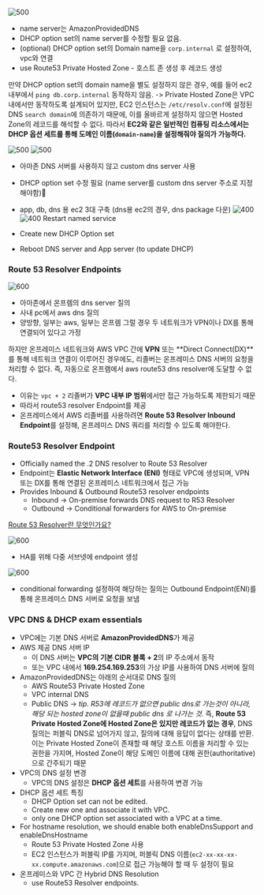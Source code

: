 ![500](images/Pasted%20image%2020241124173342.png)
- name server는 AmazonProvidedDNS 
- DHCP option set의 name server를 수정할 필요 없음.
- (optional) DHCP option set의 Domain name을 `corp.internal` 로 설정하여, vpc와 연결
- use Route53 Private Hosted Zone - 호스트 존 생성 후 레코드 생성

만약 DHCP option set의 domain name을 별도 설정하지 않은 경우,
예를 들어 ec2 내부에서 `ping db.corp.internal` 동작하지 않음.
-> Private Hosted Zone은 VPC 내에서만 동작하도록 설계되어 있지만, 
EC2 인스턴스는 `/etc/resolv.conf`에 설정된 DNS `search domain`에 의존하기 때문에, 
이를 올바르게 설정하지 않으면 Hosted Zone의 레코드를 해석할 수 없다. 
따라서 **EC2와 같은 일반적인 컴퓨팅 리소스에서는 DHCP 옵션 세트를 통해 도메인 이름(`domain-name`)을 설정해줘야 질의가 가능하다.**


![500](images/Pasted%20image%2020241124172845.png)
![500](images/Pasted%20image%2020241124175734.png)
- 아마존 DNS 서버를 사용하지 않고 custom dns server 사용
- DHCP option set 수정 필요 (name server를 custom dns server 주소로 지정해야함)
- app, db, dns 용 ec2 3대 구축 (dns용 ec2의 경우, dns package 다운)
![400](images/Pasted%20image%2020241124180524.png)
![400](images/Pasted%20image%2020241124180547.png)
Restart named service 

- Create new DHCP Option set
- Reboot DNS server and App server (to update DHCP)

### Route 53 Resolver Endpoints
![600](images/Pasted%20image%2020241124180818.png)
- 아마존에서 온프렘의 dns server 질의
- 사내 pc에서 aws dns 질의
- 양방향, 일부는 aws, 일부는 온프렘
그럴 경우 두 네트워크가 VPN이나 DX를 통해 연결되어 있다고 가정

하지만 온프레미스 네트워크와 AWS VPC 간에 **VPN** 또는 **Direct Connect(DX)**를 통해 네트워크 연결이 이루어진 경우에도, 리졸버는 온프레미스 DNS 서버의 요청을 처리할 수 없다. 즉, 자동으로 온프램에서 aws route53 dns resolver에 도달할 수 없다.
- 이유는 `vpc + 2` 리졸버가 **VPC 내부 IP 범위**에서만 접근 가능하도록 제한되기 때문
- 따라서 route53 resolver Endpoint를 제공
- 온프레미스에서 AWS 리졸버를 사용하려면 **Route 53 Resolver Inbound Endpoint**를 설정해, 온프레미스 DNS 쿼리를 처리할 수 있도록 해야한다.

### Route53 Resolver Endpoint
- Officially named the .2 DNS resolver to Route 53 Resolver
- Endpoint는 **Elastic Network Interface (ENI)** 형태로 VPC에 생성되며, VPN 또는 DX를 통해 연결된 온프레미스 네트워크에서 접근 가능
- Provides Inbound & Outbound Route53 resolver endpoints
	- Inbound -> On-premise forwards DNS request to R53 Resolver 
	- Outbound -> Conditional forwarders for AWS to On-premise

[Route 53 Resolver란 무엇인가요?](https://docs.aws.amazon.com/ko_kr/Route53/latest/DeveloperGuide/resolver.html)


![600](images/Pasted%20image%2020241124180856.png)
- HA를 위해 다중 서브넷에 endpoint 생성

![600](images/Pasted%20image%2020241124180907.png)
- conditional forwarding 설정하여 해당하는 질의는 Outbound Endpoint(ENI)를 통해 온프레미스 DNS 서버로 요청을 보냄


### VPC DNS & DHCP exam essentials

- VPC에는 기본 DNS 서버로 **AmazonProvidedDNS**가 제공
- AWS 제공 DNS 서버 IP
	- 이 DNS 서버는 **VPC의 기본 CIDR 블록 + 2**의 IP 주소에서 동작
	- 또는 VPC 내에서 **169.254.169.253**의 가상 IP를 사용하여 DNS 서버에 질의
- AmazonProvidedDNS는 아래의 순서대로 DNS 질의
	- AWS Route53 Private Hosted Zone
	- VPC internal DNS
	- Public DNS 
	  -> *tip. R53에 레코드가 없으면 public dns로 가는것이 아니라, 해당 되는 hosted zone이 없을때 public dns 로 나가는 것.*
	 즉, **Route 53 Private Hosted Zone에 Hosted Zone은 있지만 레코드가 없는 경우**, 
	 DNS 질의는 퍼블릭 DNS로 넘어가지 않고, 질의에 대해 응답이 없다는 상태를 반환.
	 이는 Private Hosted Zone이 존재할 때 해당 호스트 이름을 처리할 수 있는 권한을 가지며, Hosted Zone이 해당 도메인 이름에 대해 권한(authoritative)으로 간주되기 때문
- VPC의 DNS 설정 변경
	- VPC의 DNS 설정은 **DHCP 옵션 세트**를 사용하여 변경 가능
- DHCP 옵션 세트 특징
	- DHCP Option set can not be edited.
	- Create new one and associate it with VPC.
	- only one DHCP option set associated with a VPC at a time.
- For hostname resolution, we should enable both enableDnsSupport and enableDnsHostname
	- Route 53 Private Hosted Zone 사용
	- EC2 인스턴스가 퍼블릭 IP를 가지며, 퍼블릭 DNS 이름(`ec2-xx-xx-xx-xx.compute.amazonaws.com`)으로 접근 가능해야 할 때 두 설정이 필요
- 온프레미스와 VPC 간 Hybrid DNS Resolution
	- use Route53 Resolver endpoints.

